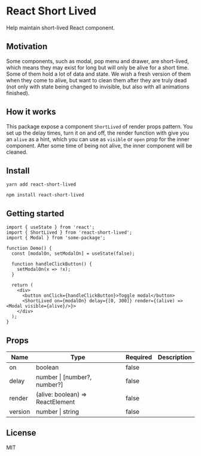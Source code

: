 # React Short Lived

Help maintain short-lived React component.

## Motivation

Some components, such as modal, pop menu and drawer, are short-lived, which means they may exist for long but will
only be alive for a short time. Some of them hold a lot of data and state. We wish a fresh version of them when they
come to alive, but want to clean them after they are truly dead (not only with state being changed to invisible, but
also with all animations finished).

## How it works

This package expose a component `ShortLived` of render props pattern. You set up the delay times, turn it on and off, the
render function with give you an `alive` as a hint, which you can use as `visible` or `open` prop for the inner component.
After some time of being not alive, the inner component will be cleaned.

## Install

```
yarn add react-short-lived
```

```
npm install react-short-lived
```

## Getting started

```tsx
import { useState } from 'react';
import { ShortLived } from 'react-short-lived';
import { Modal } from 'some-package';

function Demo() {
  const [modalOn, setModalOn] = useState(false);

  function handleClickButton() {
    setModalOn(x => !x);
  }

  return (
    <div>
      <button onClick={handleClickButton}>Toggle modal</button>
      <ShortLived on={modalOn} delay={[0, 300]} render={(alive) => <Modal visible={alive}/>}>
    </div>
  );
}
```

## Props

| Name    | Type                             | Required | Description |
| ------- | -------------------------------- | -------- | ----------- |
| on      | boolean                          | false    |             |
| delay   | number \| [number?, number?]     | false    |             |
| render  | (alive: boolean) => ReactElement | false    |             |
| version | number \| string                 | false    |             |

## License

MIT
